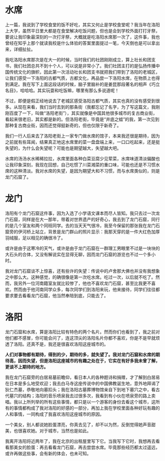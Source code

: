 # 水席

上一篇，我说到了学校食堂的饭不好吃，其实又何止是学校食堂呢？我当年在洛阳上大学，虽然平日里大都是在食堂解决吃饭问题，但也是会到学校外面打打牙祭，要说让我印象最深刻的一次打牙祭，大概就是吃洛阳水席那一次了，这件事，我也曾经在知乎上那个就读我校是什么体验的答案里面提过一笔，今天倒也是可以拿出来，详细扯扯。

我吃洛阳水席那次是在大一的时候，当时我们的社团刚刚成立，算上社长和团支书，我们社团总共不到十个人，可以说是非常小了。我们社团主打的是弘扬传播中国传统文化的旗帜，因此第一次活动社长和团支书就把我们带到了洛阳的老城区，让我们感受一下洛阳的古都气质，古都文化，再品尝一下洛阳水席，在物质上也得到满足。我在写下上面这段话的时候，脑子里脑补的是姜昆那段著名的相声《巧立名目》，哈哈哈。其实玩耍和吃饭嘛，哪里有那么多说道呢！

不过，即便是假正经地说去了老城区感受洛阳古都气质，其实也真的没有感受到很多。从现在来看，我们当时去到的那条街（我都忘记了名字，为了写这篇文，我刚刚百度了一下，叫做“洛阳老街”），其实就像是中国其他很多城市的复古商业街，看起来很老旧，其实都是新的。但洛阳老街，毕竟是“井底之蛙”的我，第一次见到那种复古商业街，因而还觉得挺新奇的，但也仅限于新奇了。

我们一行人后来去了洛阳老街上一家专门做水席的馆子，本来我还很是期待，因为之前就有些耳闻，结果真正地这水席里的菜一盘盘端上来，一口口吃起来，还是挺失望的，为什么会失望呢？可能也是期望越大，失望越大吧。

水席的汤汤水水稀稀拉拉，水席里面各种白菜豆腐少见荤菜，水席味道清淡偏酸也让我印象深刻，我现在回想，自己吃惯了川菜湘菜的重口味，可能也还是不习惯水席的这种清淡。我对水席的失望，是因为期望大和不习惯，而与水席类似的，则是龙门石窟了。

# 龙门

洛阳有个龙门石窟这件事，因为入选了小学语文课本而尽人皆知。我只去过一次龙门石窟，同样是在大一那年，带着对世界遗产的好奇心，我去到了龙门石窟，同行的是几个室友和两个同班同学。去的当天天气很冷，我至今保留的那张我在龙门石窟旁的伊河桥上站立，背景是龙门群山的照片显示：我那天穿的是一件大红色加厚羽绒服，足以相见的确很冷了。

或许是由于这寒冷的天气，或许是由于龙门石窟在一群理工男眼里不过是一块块的大石头的合体，又没有解说实在显得无聊，因而龙门石窟的游览也不过一个多小时。

我对龙门石窟谈不上惊喜，还有些许的失望：传说中的卢舍那大佛也并没有我想象之中那么大。这种感觉，的确很像是第一次吃水席。吃过一次，以后就不吃了。然而，我另外一位河南籍室友就比较惨了，他也不喜欢龙门石窟，甚至比我更不喜欢。然而由于他河南同学众多，每次同学们到洛阳来玩，他来接待，同学们往往都要求要去看看龙门石窟，他当然奉陪到底，只能去了。

# 洛阳

龙门石窟和水席，算是洛阳比较有特色的两个名片。然而你们也看到了，我之前对他们都不感冒，你可能会问了，连这顶尖的洛阳名片你都不喜欢，你是不是早就烦透了洛阳。还真不是，我还是很喜欢洛阳这座城市的。

**人们对事物都有期待，得到的少，期待的多，就失望了。我对龙门石窟和水席的期待高，因而失望，但是洛阳这座城市的有趣之处在于，它实在有好多我未曾了解，更谈不上期待的地方。** 

我在龙门石窟旁的白居易墓前瞻仰，看日本人的各种题诗和捐赠，才了解到白居易在日本是多么地受欢迎；我去白马寺这座传说中的中国佛教诞生地，意外地拜谒了狄仁杰墓，恭敬地向墓扣头；我在洛阳古墓葬博物馆亲自下到地下墓穴之中，看古代墓穴的结构；洛阳的音乐喷泉我去过很多次，我看到有小伙在喷泉旁的路上卖唱。我以上所列举的所有这些事情，都只是以一个游客的身份去看这个城市，这所有的事情都构成了我对洛阳的好感的一部分，再加上我在学校里面各种好玩有趣的人和事情，一同构成了我喜欢洛阳这座城市的原因。

一个美女，别人都说她脸蛋漂亮，你真去见了，却不以为然，反倒觉得她声音甜美，也很喜欢她。对于城市，当然也是如此。

我离开洛阳将近两年了，我在北京的出租屋里写下它。当我写下它时，我想再去看看那美女的脸蛋：再去看看龙门石窟，再去尝尝水席。毕竟那些经历都太过遥远，或许再做这些事，会有新的体会，也未可知。











